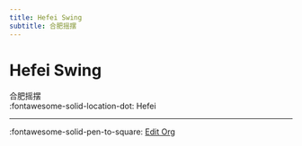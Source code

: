 ```yaml
---
title: Hefei Swing
subtitle: 合肥摇摆
---
```


# Hefei Swing

合肥摇摆  
:fontawesome-solid-location-dot: Hefei  


---

:fontawesome-solid-pen-to-square: [Edit Org](https://github.com/swingdance/orgs/issues/new?assignees=&labels=update+org&projects=&template=03-update_entity.yml&title=Update%20Org%3A%20zh_CN%20%E2%80%A2%20Hefei%20Swing&region=zh_CN&id=he-fei-swing&name=Hefei%20Swing)
